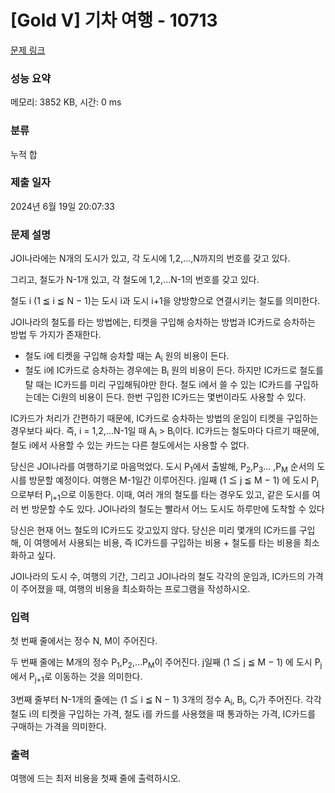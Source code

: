 # [Gold V] 기차 여행 - 10713 

[문제 링크](https://www.acmicpc.net/problem/10713) 

### 성능 요약

메모리: 3852 KB, 시간: 0 ms

### 분류

누적 합

### 제출 일자

2024년 6월 19일 20:07:33

### 문제 설명

<p>JOI나라에는 N개의 도시가 있고, 각 도시에 1,2,...,N까지의 번호를 갖고 있다.</p>

<p>그리고, 철도가 N-1개 있고, 각 철도에 1,2,...N-1의 번호를 갖고 있다.</p>

<p>철도 i (1 ≦ i ≦ N − 1)는 도시 i과 도시 i+1을 양방향으로 연결시키는 철도를 의미한다.</p>

<p>JOI나라의 철도를 타는 방법에는, 티켓을 구입해 승차하는 방법과 IC카드로 승차하는 방법 두 가지가 존재한다.</p>

<ul>
	<li>철도 i에 티켓을 구입해 승차할 때는 A<sub>i</sub> 원의 비용이 든다.</li>
	<li>철도 i에 IC카드로 승차하는 경우에는 B<sub>i</sub> 원의 비용이 든다. 하지만 IC카드로 철도를 탈 때는 IC카드를 미리 구입해둬야만 한다. 철도 i에서 쓸 수 있는 IC카드를 구입하는데는 Ci원의 비용이 든다. 한번 구입한 IC카드는 몇번이라도 사용할 수 있다.</li>
</ul>

<p>IC카드가 처리가 간편하기 때문에, IC카드로 승차하는 방법의 운임이 티켓을 구입하는 경우보다 싸다. 즉, i = 1,2,...N-1일 때 A<sub>i</sub> > B<sub>i</sub>이다. IC카드는 철도마다 다르기 때문에, 철도 i에서 사용할 수 있는 카드는 다른 철도에서는 사용할 수 없다.</p>

<p>당신은 JOI나라를 여행하기로 마음먹었다. 도시 P<sub>1</sub>에서 출발해, P<sub>2</sub>,P<sub>3</sub>... ,P<sub>M</sub> 순서의 도시를 방문할 예정이다. 여행은 M-1일간 이루어진다. j일째 (1 ≦ j ≦ M − 1) 에 도시 P<sub>j</sub>으로부터 P<sub>j+1</sub>으로 이동한다. 이때, 여러 개의 철도를 타는 경우도 있고, 같은 도시를 여러 번 방문할 수도 있다. JOI나라의 철도는 빨라서 어느 도시도 하루만에 도착할 수 있다</p>

<p>당신은 현재 어느 철도의 IC카드도 갖고있지 않다. 당신은 미리 몇개의 IC카드를 구입해, 이 여행에서 사용되는 비용, 즉 IC카드를 구입하는 비용 + 철도를 타는 비용을 최소화하고 싶다.</p>

<p>JOI나라의 도시 수, 여행의 기간, 그리고 JOI나라의 철도 각각의 운임과, IC카드의 가격이 주어졌을 때, 여행의 비용을 최소화하는 프로그램을 작성하시오.</p>

### 입력 

 <p>첫 번째 줄에서는 정수 N, M이 주어진다.</p>

<p>두 번째 줄에는 M개의 정수 P<sub>1</sub>,P<sub>2</sub>,...P<sub>M</sub>이 주어진다. j일째 (1 ≦ j ≦ M − 1) 에 도시 P<sub>j</sub>에서 P<sub>j+1</sub>로 이동하는 것을 의미한다.</p>

<p>3번째 줄부터 N-1개의 줄에는 (1 ≦ i ≦ N − 1) 3개의 정수 A<sub>i</sub>, B<sub>i</sub>, C<sub>i</sub>가 주어진다. 각각 철도 i의 티켓을 구입하는 가격, 철도 i를 카드를 사용했을 때 통과하는 가격, IC카드를 구매하는 가격을 의미한다.</p>

### 출력 

 <p>여행에 드는 최저 비용을 첫째 줄에 출력하시오.</p>


